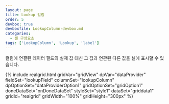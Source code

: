 ```yaml
---
layout: page
title: Lookup 컬럼
order: 5
devbox: true
devboxfile: LookupColumn-devbox.md
categories:
  - 셀 구성요소
tags: ['LookupColumn', 'Lookup', 'label']
---
```


컬럼에 연결된 데이터 필드의 실제 값 대신 그 값과 연관된 다른 값을 셀에 표시할 수 있습니다.

<script>
	var onDoneDataSet = function() {
		var rows = [
	        ["user1", "HANAR", "28", "Male", "001-0002-0001", "user1@gmail.com", "<28>"],
	        ["user3", "HANAR", "25", "Male", "001-0002-0003", "user3@gmail.com", "<25>"],
	        ["user6", "HANAR", "21", "Female", "001-0002-0006", "user6@gmail.com", "<21>"],
	        ["user2", "VICTE", "25", "Male", "001-0002-0002", "user2@gmail.com", "<25>"],
	        ["user4", "VICTE", "38", "Male", "001-0002-0004", "user4@gmail.com", "<38>"],
	        ["user5", "THREE", "55", "Male", "001-0002-0005", "user5@gmail.com", "<55>"],
	        ["user7", "SEVEN", "44", "Female", "001-0002-0007", "user7@gmail.com", "<44>"],
	        ["user8", "SEVEN", "33", "Female", "001-0002-0008", "user8@gmail.com", "<33>"],
	        ["user9", "SEVEN", "55", "Male", "001-0002-0009", "user9@gmail.com", "<55>"],
	        ["user10", "VINET", "65", "Male", "001-0002-0010", "user10@gmail.com", "<65>"],
	        ["user11", "VINET", "29", "Female", "001-0002-0011", "user11@gmail.com", "<29>"],
	        ["user12", "HANAR", "18", "Female", "001-0002-0012", "user12@gmail.com", "<18>"],
	        ["user13", "SUPRD", "52", "Male", "001-0002-0013", "user13@gmail.com", "<52>"],
	        ["user14", "SUPRD", "61", "Male", "001-0002-0014", "user14@gmail.com", "<61>"],
	        ["user15", "SUPRD", "26", "Female", "001-0002-0015", "user15@gmail.com", "<26>"],
	        ["user16", "THREE", "46", "Male", "001-0002-0016", "user16@gmail.com", "<46>"],
	        ["user17", "THREE", "26", "Female", "001-0002-0015", "user15@gmail.com", "<26>"],
	        ["user18", "THREE", "46", "Male", "001-0002-0016", "user16@gmail.com", "<46>"],
	        ["user19", "VINET", "26", "Female", "001-0002-0015", "user15@gmail.com", "<26>"],
	        ["user20", "VINET", "46", "Male", "001-0002-0016", "user16@gmail.com", "<46>"],
	        ["user21", "VINET", "64", "Male", "001-0002-0017", "user17@gmail.com", "<64>"]
    	];
    	dataProvider.setRows(rows);
	}
</script>

{% include realgrid.html
  gridVar="gridView"
  dpVar="dataProvider"
  fieldSet="lookupField"
  columnSet="lookupColumn"
  dpOptionSet="dataProviderOption1"
  gridOptionSet="gridOption1"
  doneDataSet="onDoneDataSet"
  styleSet="style1"
  dataSet="griddata1"
  gridId="realgrid"
  gridWidth="100%"
  gridHeight="300px" %}